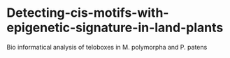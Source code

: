 # Detecting-cis-motifs-with-epigenetic-signature-in-land-plants
Bio informatical analysis of teloboxes in M. polymorpha and P. patens
